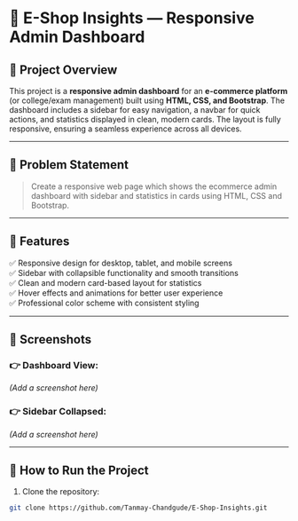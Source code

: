 # 🛒 E-Shop Insights — Responsive Admin Dashboard  

## 🚀 **Project Overview**  
This project is a **responsive admin dashboard** for an **e-commerce platform** (or college/exam management) built using **HTML, CSS, and Bootstrap**. The dashboard includes a sidebar for easy navigation, a navbar for quick actions, and statistics displayed in clean, modern cards. The layout is fully responsive, ensuring a seamless experience across all devices.  

---

## 📌 **Problem Statement**  
> Create a responsive web page which shows the ecommerce admin dashboard with
sidebar and statistics in cards using HTML, CSS and Bootstrap.

---

## 🎯 **Features**  
✅ Responsive design for desktop, tablet, and mobile screens  
✅ Sidebar with collapsible functionality and smooth transitions  
✅ Clean and modern card-based layout for statistics  
✅ Hover effects and animations for better user experience  
✅ Professional color scheme with consistent styling  

---


## 📸 **Screenshots**  
### 👉 **Dashboard View:**  
*(Add a screenshot here)*  

### 👉 **Sidebar Collapsed:**  
*(Add a screenshot here)*  

---

## 🚀 **How to Run the Project**  
1. Clone the repository:  
```bash
git clone https://github.com/Tanmay-Chandgude/E-Shop-Insights.git
